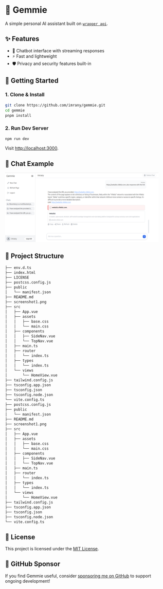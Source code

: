 # 🤖 Gemmie
A simple personal AI assistant built on [`wrapper api`](https://github.com/imrany/wrapper).


## ✨ Features

* 💬 Chatbot interface with streaming responses
* ⚡ Fast and lightweight
* 🛡️ Privacy and security features built-in


## 🚀 Getting Started

### 1. Clone & Install

```bash
git clone https://github.com/imrany/gemmie.git
cd gemmie
pnpm install
```

### 2. Run Dev Server

```bash
npm run dev
```

Visit [http://localhost:3000](http://localhost:3000).


## 💬 Chat Example
![Demo video](https://github.com/imrany/gemmie/blob/main/screenshot1.png)


## 📂 Project Structure

```
├── env.d.ts
├── index.html
├── LICENSE
├── postcss.config.js
├── public
│   └── manifest.json
├── README.md
├── screenshot1.png
├── src
│   ├── App.vue
│   ├── assets
│   │   ├── base.css
│   │   └── main.css
│   ├── components
│   │   ├── SideNav.vue
│   │   └── TopNav.vue
│   ├── main.ts
│   ├── router
│   │   └── index.ts
│   ├── types
│   │   └── index.ts
│   └── views
│       └── HomeView.vue
├── tailwind.config.js
├── tsconfig.app.json
├── tsconfig.json
├── tsconfig.node.json
└── vite.config.ts
├── postcss.config.js
├── public
│   └── manifest.json
├── README.md
├── screenshot1.png
├── src
│   ├── App.vue
│   ├── assets
│   │   ├── base.css
│   │   └── main.css
│   ├── components
│   │   ├── SideNav.vue
│   │   └── TopNav.vue
│   ├── main.ts
│   ├── router
│   │   └── index.ts
│   ├── types
│   │   └── index.ts
│   └── views
│       └── HomeView.vue
├── tailwind.config.js
├── tsconfig.app.json
├── tsconfig.json
├── tsconfig.node.json
└── vite.config.ts
```
## 📄 License

This project is licensed under the [MIT License](./LICENSE).

## 💖 GitHub Sponsor

If you find Gemmie useful, consider [sponsoring me on GitHub](https://github.com/sponsors/imrany) to support ongoing development!
